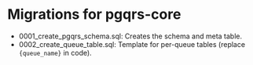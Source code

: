 # Migrations for pgqrs-core

- 0001_create_pgqrs_schema.sql: Creates the schema and meta table.
- 0002_create_queue_table.sql: Template for per-queue tables (replace `{queue_name}` in code).
